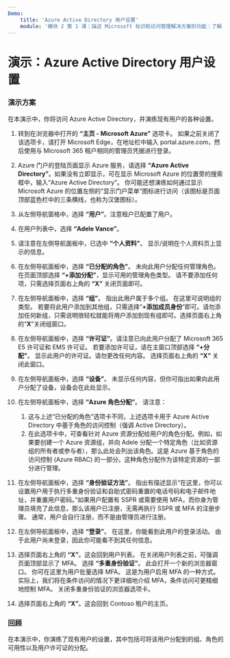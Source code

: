 ```yaml
---
Demo:
    title: 'Azure Active Directory 用户设置'
    module: '模块 2 第 1 课：描述 Microsoft 标识和访问管理解决方案的功能：了解 Azure AD 的服务和标识类型'
---
```


# 演示：Azure Active Directory 用户设置

### 演示方案

在本演示中，你将访问 Azure Active Directory，并演练现有用户的各种设置。

1. 转到在浏览器中打开的 **“主页 - Microsoft Azure”** 选项卡。  如果之前关闭了该选项卡，请打开 Microsoft Edge，在地址栏中输入 portal.azure.com，然后使用与 Microsoft 365 租户相同的管理员凭据进行登录。

1. Azure 门户的登陆页面显示 Azure 服务，请选择 **“Azure Active Directory”**。如果没有立即显示，可在显示 Microsoft Azure 的位置旁的搜索框中，输入“Azure Active Directory”。  你可能还想演练如何通过显示 Microsoft Azure 的位置左侧的“显示门户菜单”图标进行访问（该图标是页面顶部蓝色栏中的三条横线，也称为汉堡图标）。

1. 从左侧导航窗格中，选择 **“用户”**。注意租户已配置了用户。

1. 在用户列表中，选择 **“Adele Vance”**。

1. 请注意在左侧导航面板中，已选中 **“个人资料”**。  显示/说明在个人资料页上显示的信息。

1. 在左侧导航面板中，选择 **“已分配的角色”**。  未向此用户分配任何管理角色。  在页面顶部选择 **“+添加分配”**，显示可用的管理角色类型。  请不要添加任何项，只需选择页面右上角的 **“X”** 关闭页面即可。

1. 在左侧导航面板中，选择 **“组”**。  指出此用户属于多个组。  在这里可说明组的类型。  若要将此用户添加到其他组，只需选择“**+添加成员身份**”即可。请勿添加任何新组，只需说明很轻松就能将用户添加到现有组即可。选择页面右上角的“**X**”关闭组窗口。

1. 在左侧导航面板中，选择 **“许可证”**。请注意已向此用户分配了 Microsoft 365 E5 许可证和 EMS 许可证。  若要添加许可证，请在主窗口顶部选择 **“+分配”**。  显示此用户的许可证。请勿更改任何内容。  选择页面右上角的 **“X”** 关闭此窗口。

1. 在左侧导航面板中，选择 **“设备”**。  未显示任何内容，但你可指出如果向此用户分配了设备，设备会在此处显示。

1. 在左侧导航面板中，选择 **“Azure 角色分配”**。  请注意：
    1. 这与上述“已分配的角色”选项卡不同，上述选项卡用于 Azure Active Directory 中基于角色的访问控制（强调 Active Directory）。
    1. 在此选项卡中，可查看针对 Azure 资源分配给用户的角色分配。例如，如果要创建一个 Azure 资源组，并向 Adele 分配一个特定角色（比如资源组的所有者或参与者），那么此处会列出该角色。这是 Azure 基于角色的访问控制 (Azure RBAC) 的一部分。这种角色分配作为该特定资源的一部分进行管理。

1. 在左侧导航面板中，选择 **“身份验证方法”**。  指出有描述显示“在这里，你可以设置用户用于执行多重身份验证和自助式密码重置的电话号码和电子邮件地址，并重置用户密码。”如果用户配置有 SSPR 或需要使用 MFA，而你身为管理员填充了此信息，那么该用户已注册，无需再执行 SSPR 或 MFA 的注册步骤。  通常，用户会自行注册，而不是由管理员进行注册。

1. 在左侧导航面板中，选择 **“登录”**。  在这里，你能看到此用户的登录活动。  由于此用户尚未登录，因此你可能看不到其任何信息。

1. 选择页面右上角的 **“X”**。这会回到用户列表。  在关闭用户列表之前，可强调页面顶部显示了 MFA。  选择 **“多重身份验证”**。  此会打开一个新的浏览器窗口。  你可在这里为用户批量选择 MFA。  这是为用户启用 MFA 的一种方式。  实际上，我们将在条件访问的情况下更详细地介绍 MFA，条件访问可更精细地控制 MFA。  关闭多重身份验证的浏览器选项卡。

1. 选择页面右上角的 **“X”**。这会回到 Contoso 租户的主页。

### 回顾

在本演示中，你演练了现有用户的设置，其中包括可将该用户分配到的组、角色的可用性以及用户许可证的分配。
